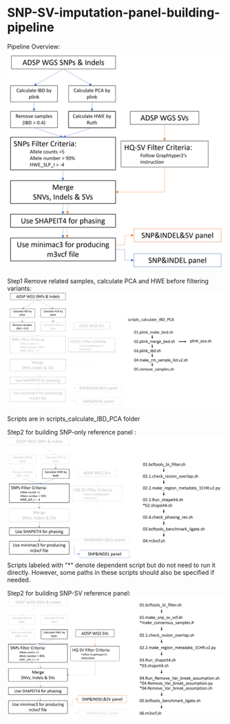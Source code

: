 # SNP-SV-imputation-panel-building-pipeline

Pipeline Overview:
![alt text](https://github.com/plCas/SNP-SV-imputation-panel-building-pipeline/blob/main/Images/Overview.png?raw=true "Title")


Step1 Remove related samples, calculate PCA and HWE before filtering variants:
![alt text](https://github.com/plCas/SNP-SV-imputation-panel-building-pipeline/blob/main/Images/Step1.png?raw=true "Title")

Scripts are in scripts_calculate_IBD_PCA folder 


Step2 for building SNP-only reference panel :
![alt text](https://github.com/plCas/SNP-SV-imputation-panel-building-pipeline/blob/main/Images/Step2_SNP-only.png?raw=true "Title")
Scripts labeled with "*" denote dependent script but do not need to run it directly. However, some paths in these scripts should also be specified if needed.


Step2 for building SNP-SV reference panel:
![alt text](https://github.com/plCas/SNP-SV-imputation-panel-building-pipeline/blob/main/Images/Step2_SNP-SV.png?raw=true "Title")
